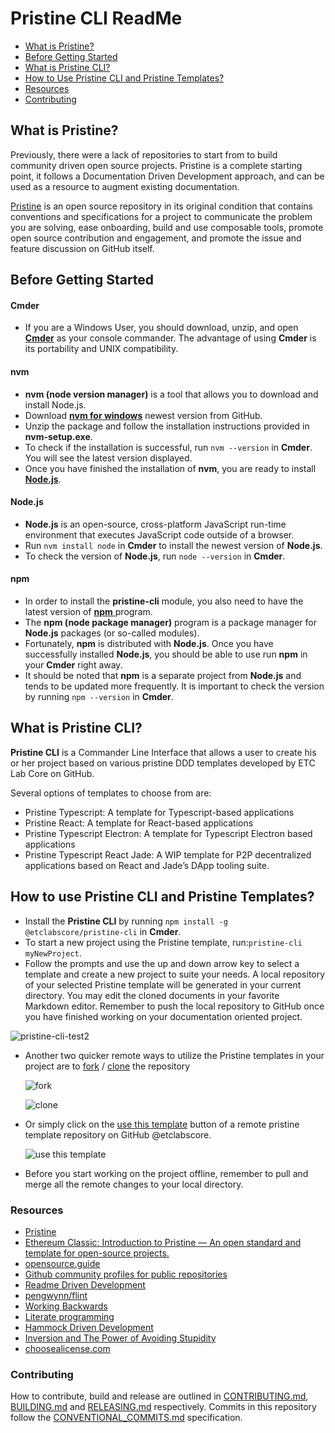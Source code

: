# Pristine CLI ReadMe

- [What is Pristine?](#heading1)
- [Before Getting Started](#heading2)
- [What is Pristine CLI?](#heading3)
- [How to Use Pristine CLI and Pristine Templates?](#heading4)
- [Resources](#resources)
- [Contributing](#contributing)

<a name = "heading1"></a>
## What is Pristine?  

Previously, there were a lack of repositories to start from to build community driven open source projects. Pristine is a complete starting point, it follows a Documentation Driven Development approach, and can be used as a resource to augment existing documentation. 

[Pristine](https://github.com/etclabscore/pristine) is an open source repository in its original condition that contains conventions and specifications for a project to communicate the problem you are solving, ease onboarding, build and use composable tools, promote open source contribution and engagement, and promote the issue and feature discussion on GitHub itself.

<a name="heading2"></a>

## Before Getting Started ##

#### Cmder 
- If you are a Windows User, you should download, unzip, and open [**Cmder**](<https://cmder.net/>) as your console commander. The advantage of using **Cmder** is its portability and UNIX compatibility. 

#### nvm 
- **nvm (node version manager)** is a tool that allows you to download and install Node.js. 
- Download [**nvm for windows**](<https://github.com/coreybutler/nvm-windows/releases>) newest version from GitHub. 
- Unzip the package and follow the installation instructions provided in **nvm-setup.exe**. 
- To check if the installation is successful, run `nvm --version` in **Cmder**. You will see the latest version displayed.
- Once you have finished the installation of **nvm**, you are ready to install [**Node.js**](<https://nodejs.org/en/>). 

#### Node.js 
- **Node.js** is an open-source, cross-platform JavaScript run-time environment that executes JavaScript code outside of a browser. 
- Run `nvm install node` in **Cmder** to install the newest version of **Node.js**. 
- To check the version of **Node.js**, run `node --version` in **Cmder**.

#### npm 
- In order to install the **pristine-cli** module, you also need to have the latest version of [**npm** ](<https://www.npmjs.com/get-npm>) program. 
- The **npm (node package manager)** program is a package manager for **Node.js** packages (or so-called modules). 
- Fortunately, **npm** is distributed with **Node.js**. Once you have successfully installed **Node.js**,  you should be able to use run **npm** in your **Cmder** right away. 
- It should be noted that **npm** is a separate project from **Node.js** and tends to be updated more frequently. It is important to check the version by running `npm --version` in **Cmder**.  

<a name="heading3"></a>

## What is Pristine CLI? ##

**Pristine CLI** is a Commander Line Interface that allows a user to create his or her project based on various pristine DDD templates developed by ETC Lab Core on GitHub. 

Several options of templates to choose from are:

- Pristine Typescript: A template for Typescript-based applications
- Pristine React: A template for React-based applications
- Pristine Typescript Electron: A template for Typescript Electron based applications
- Pristine Typescript React Jade: A WIP template for P2P decentralized applications based on React and Jade’s DApp tooling suite.

<a name="heading4"></a>
## How to use Pristine CLI and Pristine Templates?

- Install the **Pristine CLI** by running `npm install -g @etclabscore/pristine-cli` in **Cmder**.
- To start a new project using the Pristine template, run:`pristine-cli myNewProject`.
- Follow the prompts and use the up and down arrow key to select a template and create a new project to suite your needs. A local repository of your selected Pristine template will be generated in your current directory. You may edit the cloned documents in your favorite Markdown editor. Remember to push the local repository to GitHub once you have finished working on your documentation oriented project. 


![pristine-cli-test2](https://user-images.githubusercontent.com/364566/60707733-3d8c6a80-9ec1-11e9-9a3e-7943c4e6e9ae.gif)

- Another two quicker remote ways to utilize the Pristine templates in your project are to [fork](<https://help.github.com/en/articles/fork-a-repo>) / [clone](<https://help.github.com/en/articles/cloning-a-repository>) the repository 

  ![fork](https://help.github.com/assets/images/help/repository/fork_button.jpg)
  
  ![clone](https://help.github.com/assets/images/help/repository/clone-repo-clone-url-button.png)
  
- Or simply click on the [use this template](<https://help.github.com/en/articles/creating-a-repository-from-a-template>) button of a remote pristine template repository on GitHub @etclabscore. 

  ![use this template](https://help.github.com/assets/images/help/repository/use-this-template-button.png)

- Before you start working on the project offline, remember to pull and merge all the remote changes to your local directory.

<a name="resources"></a>

### Resources

- [Pristine](https://github.com/etclabscore/pristine)
- [Ethereum Classic: Introduction to Pristine — An open standard and template for open-source projects.](<https://medium.com/etclabscore/ethereum-classic-introduction-to-pristine-an-open-standard-and-template-for-open-source-6c0afa757c98>)
- [opensource.guide](https://opensource.guide/)
- [Github community profiles for public repositories](https://help.github.com/articles/about-community-profiles-for-public-repositories/)
- [Readme Driven Development](http://tom.preston-werner.com/2010/08/23/readme-driven-development.html)
- [pengwynn/flint](https://github.com/pengwynn/flint)
- [Working Backwards](https://www.allthingsdistributed.com/2006/11/working_backwards.html)
- [Literate programming](https://en.wikipedia.org/wiki/Literate_programming)
- [Hammock Driven Development](https://www.youtube.com/watch?v=f84n5oFoZBc)
- [Inversion and The Power of Avoiding Stupidity](https://fs.blog/2013/10/inversion/)
- [choosealicense.com](http://choosealicense.com)

<a name='contributing'></a>

### Contributing

How to contribute, build and release are outlined in [CONTRIBUTING.md](CONTRIBUTING.md), [BUILDING.md](BUILDING.md) and [RELEASING.md](RELEASING.md) respectively. Commits in this repository follow the [CONVENTIONAL_COMMITS.md](CONVENTIONAL_COMMITS.md) specification.

